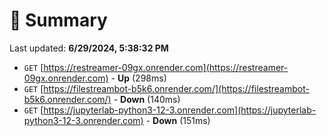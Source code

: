 # 📖 Summary
Last updated: **6/29/2024, 5:38:32 PM**

- `GET` [https://restreamer-09gx.onrender.com](https://restreamer-09gx.onrender.com) - **Up** (298ms)
- `GET` [https://filestreambot-b5k6.onrender.com/](https://filestreambot-b5k6.onrender.com/) - **Down** (140ms)
- `GET` [https://jupyterlab-python3-12-3.onrender.com](https://jupyterlab-python3-12-3.onrender.com) - **Down** (151ms)
